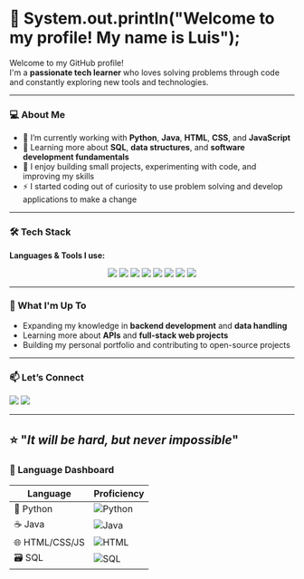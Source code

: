 # 👋 System.out.println("Welcome to my profile! My name is Luis");

Welcome to my GitHub profile!  
I'm a **passionate tech learner** who loves solving problems through code and constantly exploring new tools and technologies.  

---

### 💻 About Me  
- 🔭 I’m currently working with **Python**, **Java**, **HTML**, **CSS**, and **JavaScript**  
- 🧠 Learning more about **SQL**, **data structures**, and **software development fundamentals**  
- 🧩 I enjoy building small projects, experimenting with code, and improving my skills  
- ⚡ I started coding out of curiosity to use problem solving and develop applications to make a change  

---

### 🛠️ Tech Stack
**Languages & Tools I use:**
  
<p align="center">
  <img src="https://img.shields.io/badge/Python-3670A0?style=for-the-badge&logo=python&logoColor=ffdd54" />
  <img src="https://img.shields.io/badge/Java-%23ED8B00?style=for-the-badge&logo=openjdk&logoColor=white" />
  <img src="https://img.shields.io/badge/HTML5-%23E34F26?style=for-the-badge&logo=html5&logoColor=white" />
  <img src="https://img.shields.io/badge/CSS3-%231572B6?style=for-the-badge&logo=css3&logoColor=white" />
  <img src="https://img.shields.io/badge/JavaScript-%23323330?style=for-the-badge&logo=javascript&logoColor=%23F7DF1E" />
  <img src="https://img.shields.io/badge/SQL-%23025E8C?style=for-the-badge&logo=sqlite&logoColor=white" />
  <img src="https://img.shields.io/badge/VS%20Code-0078d7?style=for-the-badge&logo=visual-studio-code&logoColor=white" />
  <img src="https://img.shields.io/badge/GitHub-181717?style=for-the-badge&logo=github&logoColor=white" />
</p>

---

### 🌱 What I'm Up To
- Expanding my knowledge in **backend development** and **data handling**  
- Learning more about **APIs** and **full-stack web projects**  
- Building my personal portfolio and contributing to open-source projects  

---

### 📫 Let’s Connect
<p align="left">
  <a href="https://github.com/las6nia" target="_blank"><img src="https://img.shields.io/badge/GitHub-%2312100E.svg?&style=for-the-badge&logo=github&logoColor=white" /></a>
  <a href="mailto:alcalr22@uwgb.edu"><img src="https://img.shields.io/badge/Email-D14836?style=for-the-badge&logo=gmail&logoColor=white" /></a>
</p>

---

⭐️ "_It will be hard, but never impossible_"
---

### 🧭 Language Dashboard

| Language | Proficiency |
|-----------|--------------|
| 🐍 Python | ![Python](https://img.shields.io/badge/-★★★★☆-yellow) |
| ☕ Java | ![Java](https://img.shields.io/badge/-★★★☆☆-orange) |
| 🌐 HTML/CSS/JS | ![HTML](https://img.shields.io/badge/-★★★★☆-blue) |
| 🗃️ SQL | ![SQL](https://img.shields.io/badge/-★★★☆☆-lightgrey) |
